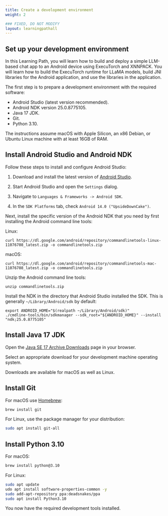 ```yaml
---
title: Create a development environment
weight: 2

### FIXED, DO NOT MODIFY
layout: learningpathall
---
```


## Set up your development environment

In this Learning Path, you will learn how to build and deploy a simple LLM-based chat app to an Android device using ExecuTorch and XNNPACK. You will learn how to build the ExecuTorch runtime for LLaMA models, build JNI libraries for the Android application, and use the libraries in the application.

The first step is to prepare a development environment with the required software:

- Android Studio (latest version recommended).
- Android NDK version 25.0.8775105.
- Java 17 JDK.
- Git.
- Python 3.10.

The instructions assume macOS with Apple Silicon, an x86 Debian, or Ubuntu Linux machine with at least 16GB of RAM.

## Install Android Studio and Android NDK

Follow these steps to install and configure Android Studio:

1. Download and install the latest version of [Android Studio](https://developer.android.com/studio/). 

2. Start Android Studio and open the `Settings` dialog.

3. Navigate to `Languages & Frameworks -> Android SDK`.

4. In the `SDK Platforms` tab, check `Android 14.0 ("UpsideDownCake")`.

Next, install the specific version of the Android NDK that you need by first installing the Android command line tools:

Linux:

```
curl https://dl.google.com/android/repository/commandlinetools-linux-11076708_latest.zip -o commandlinetools.zip
```

macOS:

```
curl https://dl.google.com/android/repository/commandlinetools-mac-11076708_latest.zip -o commandlinetools.zip
```

Unzip the Android command line tools:

```
unzip commandlinetools.zip
```

Install the NDK in the directory that Android Studio installed the SDK. This is generally `~/Library/Android/sdk` by default:

```
export ANDROID_HOME="$(realpath ~/Library/Android/sdk)"
./cmdline-tools/bin/sdkmanager --sdk_root="${ANDROID_HOME}" --install "ndk;25.0.8775105"
```

## Install Java 17 JDK

Open the [Java SE 17 Archive Downloads](https://www.oracle.com/java/technologies/javase/jdk17-archive-downloads.html) page in your browser.

Select an appropriate download for your development machine operating system. 

Downloads are available for macOS as well as Linux.

## Install Git

For macOS use [Homebrew](https://brew.sh/):
  
``` bash
brew install git
```

For Linux, use the package manager for your distribution:
  
``` bash
sudo apt install git-all
```

## Install Python 3.10

For macOS:
  
``` bash
brew install python@3.10
```

For Linux:
  
``` bash
sudo apt update
udo apt install software-properties-common -y
sudo add-apt-repository ppa:deadsnakes/ppa
sudo apt install Python3.10
```

You now have the required development tools installed.
